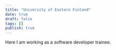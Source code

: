 ```yaml
---
title: "University of Eastern Finland"
date: true
draft: false
tags: []
publish: true
---
```


Here I am working as a software developer trainee.